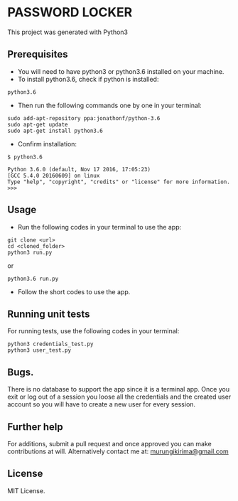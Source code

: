 # PASSWORD LOCKER
This project was generated with Python3

## Prerequisites
* You will need to have python3 or python3.6 installed on your machine.
* To install python3.6, check if python is installed:
```
python3.6
```
* Then run the following commands one by one in your terminal:
```
sudo add-apt-repository ppa:jonathonf/python-3.6
sudo apt-get update
sudo apt-get install python3.6
```
* Confirm installation:
```
$ python3.6

Python 3.6.0 (default, Nov 17 2016, 17:05:23)
[GCC 5.4.0 20160609] on linux
Type "help", "copyright", "credits" or "license" for more information.
>>>
```
## Usage
* Run the following codes in your terminal to use the app:
```
git clone <url>
cd <cloned_folder>
python3 run.py
```
or
```
python3.6 run.py
```
* Follow the short codes to use the app.

## Running unit tests
For running tests, use the following codes in your terminal:
```
python3 credentials_test.py
python3 user_test.py
```

## Bugs.
There is no database to support the app since it is a terminal app. Once you exit or log out of a session you loose all the credentials and the created user account so you will have to create a new user for every session.

## Further help
For additions, submit a pull request and once approved you can make contributions at will. Alternatively contact me at: murungikirima@gmail.com

## License
MIT License.
